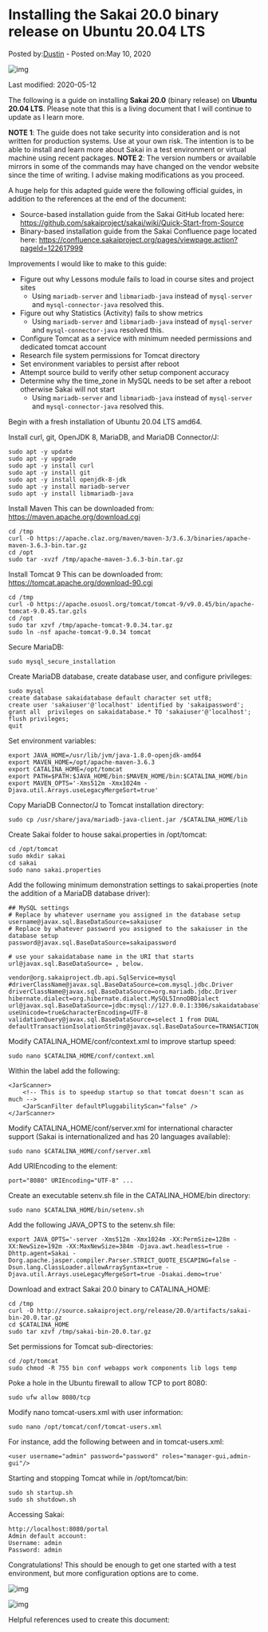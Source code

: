 # Installing the Sakai 20.0 binary release on Ubuntu 20.04 LTS

Posted by:[Dustin](https://dustinkenney.com/author/d9f8fc/) - Posted on:May 10, 2020



![img](https://dustinkenney.com/wp-content/uploads/2020/05/SakaiLMS_large-Custom.png)



Last modified: 2020-05-12

The following is a guide on installing **Sakai 20.0** (binary release) on **Ubuntu 20.04 LTS**. Please note that this is a living document that I will continue to update as I learn more.

**NOTE 1**: The guide does not take security into consideration and is not written for production systems. Use at your own risk. The intention is to be able to install and learn more about Sakai in a test environment or virtual machine using recent packages.
**NOTE 2**: The version numbers or available mirrors in some of the commands may have changed on the vendor website since the time of writing. I advise making modifications as you proceed.

A huge help for this adapted guide were the following official guides, in addition to the references at the end of the document:

- Source-based installation guide from the Sakai GitHub located here: https://github.com/sakaiproject/sakai/wiki/Quick-Start-from-Source
- Binary-based installation guide from the Sakai Confluence page located here: https://confluence.sakaiproject.org/pages/viewpage.action?pageId=122617999

Improvements I would like to make to this guide:

- Figure out why Lessons module fails to load in course sites and project sites
  - Using `mariadb-server` and `libmariadb-java` instead of `mysql-server` and `mysql-connector-java` resolved this.
- Figure out why Statistics (Activity) fails to show metrics
  - Using `mariadb-server` and `libmariadb-java` instead of `mysql-server` and `mysql-connector-java` resolved this.
- Configure Tomcat as a service with minimum needed permissions and dedicated tomcat account
- Research file system permissions for Tomcat directory
- Set environment variables to persist after reboot
- Attempt source build to verify other setup component accuracy
- Determine why the time_zone in MySQL needs to be set after a reboot otherwise Sakai will not start
  - Using `mariadb-server` and `libmariadb-java` instead of `mysql-server` and `mysql-connector-java` resolved this.

Begin with a fresh installation of Ubuntu 20.04 LTS amd64.

Install curl, git, OpenJDK 8, MariaDB, and MariaDB Connector/J:

```
sudo apt -y update
sudo apt -y upgrade
sudo apt -y install curl
sudo apt -y install git
sudo apt -y install openjdk-8-jdk
sudo apt -y install mariadb-server
sudo apt -y install libmariadb-java
```

Install Maven
This can be downloaded from:
https://maven.apache.org/download.cgi

```
cd /tmp
curl -O https://apache.claz.org/maven/maven-3/3.6.3/binaries/apache-maven-3.6.3-bin.tar.gz
cd /opt
sudo tar -xvzf /tmp/apache-maven-3.6.3-bin.tar.gz
```

Install Tomcat 9
This can be downloaded from:
https://tomcat.apache.org/download-90.cgi

```
cd /tmp
curl -O https://apache.osuosl.org/tomcat/tomcat-9/v9.0.45/bin/apache-tomcat-9.0.45.tar.gzls
cd /opt
sudo tar xzvf /tmp/apache-tomcat-9.0.34.tar.gz
sudo ln -nsf apache-tomcat-9.0.34 tomcat
```

Secure MariaDB:

```
sudo mysql_secure_installation
```

Create MariaDB database, create database user, and configure privileges:

```
sudo mysql
create database sakaidatabase default character set utf8;
create user 'sakaiuser'@'localhost' identified by 'sakaipassword';
grant all  privileges on sakaidatabase.* TO 'sakaiuser'@'localhost';
flush privileges;
quit
```

Set environment variables:

```
export JAVA_HOME=/usr/lib/jvm/java-1.8.0-openjdk-amd64
export MAVEN_HOME=/opt/apache-maven-3.6.3
export CATALINA_HOME=/opt/tomcat
export PATH=$PATH:$JAVA_HOME/bin:$MAVEN_HOME/bin:$CATALINA_HOME/bin
export MAVEN_OPTS='-Xms512m -Xmx1024m -Djava.util.Arrays.useLegacyMergeSort=true'
```

Copy MariaDB Connector/J to Tomcat installation directory:

```
sudo cp /usr/share/java/mariadb-java-client.jar /$CATALINA_HOME/lib
```

Create Sakai folder to house sakai.properties in /opt/tomcat:

```
cd /opt/tomcat
sudo mkdir sakai
cd sakai
sudo nano sakai.properties
```

Add the following minimum demonstration settings to sakai.properties (note the addition of a MariaDB database driver):

```
## MySQL settings
# Replace by whatever username you assigned in the database setup
username@javax.sql.BaseDataSource=sakaiuser
# Replace by whatever password you assigned to the sakaiuser in the database setup
password@javax.sql.BaseDataSource=sakaipassword

# use your sakaidatabase name in the URI that starts url@javax.sql.BaseDataSource= , below.

vendor@org.sakaiproject.db.api.SqlService=mysql
#driverClassName@javax.sql.BaseDataSource=com.mysql.jdbc.Driver
driverClassName@javax.sql.BaseDataSource=org.mariadb.jdbc.Driver
hibernate.dialect=org.hibernate.dialect.MySQL5InnoDBDialect
url@javax.sql.BaseDataSource=jdbc:mysql://127.0.0.1:3306/sakaidatabase?useUnicode=true&characterEncoding=UTF-8
validationQuery@javax.sql.BaseDataSource=select 1 from DUAL
defaultTransactionIsolationString@javax.sql.BaseDataSource=TRANSACTION_READ_COMMITTED
```

Modify CATALINA_HOME/conf/context.xml to improve startup speed:

```
sudo nano $CATALINA_HOME/conf/context.xml
```

Within the <context> label add the following:

```
<JarScanner>
    <!-- This is to speedup startup so that tomcat doesn't scan as much -->
    <JarScanFilter defaultPluggabilityScan="false" />
</JarScanner>
```

Modify CATALINA_HOME/conf/server.xml for international character support (Sakai is internationalized and has 20 languages available):

```
sudo nano $CATALINA_HOME/conf/server.xml
```

Add URIEncoding to the <Connector> element:

```
port="8080" URIEncoding="UTF-8" ...
```

Create an executable setenv.sh file in the CATALINA_HOME/bin directory:

```
sudo nano $CATALINA_HOME/bin/setenv.sh
```

Add the following JAVA_OPTS to the setenv.sh file:

```
export JAVA_OPTS='-server -Xms512m -Xmx1024m -XX:PermSize=128m -XX:NewSize=192m -XX:MaxNewSize=384m -Djava.awt.headless=true -Dhttp.agent=Sakai -Dorg.apache.jasper.compiler.Parser.STRICT_QUOTE_ESCAPING=false -Dsun.lang.ClassLoader.allowArraySyntax=true -Djava.util.Arrays.useLegacyMergeSort=true -Dsakai.demo=true'
```

Download and extract Sakai 20.0 binary to CATALINA_HOME:

```
cd /tmp
curl -O http://source.sakaiproject.org/release/20.0/artifacts/sakai-bin-20.0.tar.gz
cd $CATALINA_HOME
sudo tar xzvf /tmp/sakai-bin-20.0.tar.gz
```

Set permissions for Tomcat sub-directories:

```
cd /opt/tomcat
sudo chmod -R 755 bin conf webapps work components lib logs temp
```

Poke a hole in the Ubuntu firewall to allow TCP to port 8080:

```
sudo ufw allow 8080/tcp
```

Modify nano tomcat-users.xml with user information:

```
sudo nano /opt/tomcat/conf/tomcat-users.xml
```

For instance, add the following between <tomcat-users> and </tomcat-users> in tomcat-users.xml:

```
<user username="admin" password="password" roles="manager-gui,admin-gui"/>
```

Starting and stopping Tomcat while in /opt/tomcat/bin:

```
sudo sh startup.sh
sudo sh shutdown.sh
```

Accessing Sakai:

```
http://localhost:8080/portal
Admin default account:
Username: admin
Password: admin
```

Congratulations! This should be enough to get one started with a test environment, but more configuration options are to come.

![img](https://dustinkenney.com/wp-content/uploads/2020/05/Sakai20Screenshot.png)

![img](https://dustinkenney.com/wp-content/uploads/2020/05/Sakai20VersionPopup.png)

Helpful references used to create this document: